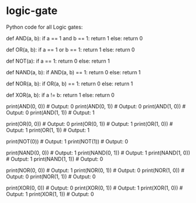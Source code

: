 # logic-gate
Python code for all Logic gates:

def AND(a, b):
    if a == 1 and b == 1:
        return 1
    else:
        return 0

def OR(a, b):
    if a == 1 or b == 1:
        return 1
    else:
        return 0

def NOT(a):
    if a == 1:
        return 0
    else:
        return 1

def NAND(a, b):
    if AND(a, b) == 1:
        return 0
    else:
        return 1

def NOR(a, b):
    if OR(a, b) == 1:
        return 0
    else:
        return 1

def XOR(a, b):
    if a != b:
        return 1
    else:
        return 0


print(AND(0, 0)) # Output: 0
print(AND(0, 1)) # Output: 0
print(AND(1, 0)) # Output: 0
print(AND(1, 1)) # Output: 1

print(OR(0, 0)) # Output: 0
print(OR(0, 1)) # Output: 1
print(OR(1, 0)) # Output: 1
print(OR(1, 1)) # Output: 1

print(NOT(0)) # Output: 1
print(NOT(1)) # Output: 0

print(NAND(0, 0)) # Output: 1
print(NAND(0, 1)) # Output: 1
print(NAND(1, 0)) # Output: 1
print(NAND(1, 1)) # Output: 0

print(NOR(0, 0)) # Output: 1
print(NOR(0, 1)) # Output: 0
print(NOR(1, 0)) # Output: 0
print(NOR(1, 1)) # Output: 0

print(XOR(0, 0)) # Output: 0
print(XOR(0, 1)) # Output: 1
print(XOR(1, 0)) # Output: 1
print(XOR(1, 1)) # Output: 0
